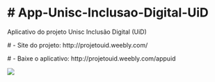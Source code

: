 <h1># App-Unisc-Inclusao-Digital-UiD</h1>
<p>Aplicativo do projeto Unisc Inclusão Digital (UiD)</p>
<p># - Site do projeto: http://projetouid.weebly.com/</p>
<p># - Baixe o aplicativo: http://projetouid.weebly.com/appuid</p>
<img src="https://raw.githubusercontent.com/jamesschulzm/App-Unisc-Inclusao-Digital-UiD/master/advertising/advertising.png">
